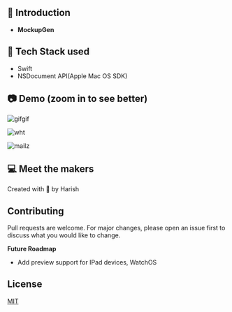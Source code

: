 
## 📌 Introduction 

- **MockupGen** 

## 🔧 Tech Stack used

- Swift
- NSDocument API(Apple Mac OS SDK)


## 📷 Demo (zoom in to see better)

 ![gifgif](https://user-images.githubusercontent.com/58134096/109416623-6d1cae80-79e5-11eb-9e52-a004c429ac28.gif) 
 
 ![wht](https://user-images.githubusercontent.com/58134096/109417763-fa163680-79ea-11eb-90d7-7d9d9935a6e0.png)
 
 ![mailz](https://user-images.githubusercontent.com/58134096/109417765-fbdffa00-79ea-11eb-9bc6-b49970859367.png)


## 💻 Meet the makers

Created with 💖 by Harish


## Contributing
Pull requests are welcome. For major changes, please open an issue first to discuss what you would like to change.

**Future Roadmap**

- Add preview support for IPad devices, WatchOS 

## License
[MIT](https://choosealicense.com/licenses/mit/)
